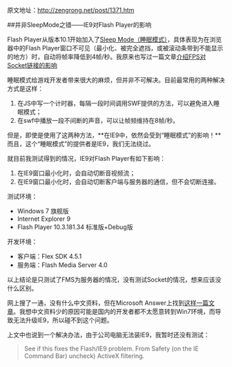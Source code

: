 原文地址：<http://zengrong.net/post/1371.htm>

##并非SleepMode之错——IE9对Flash Player的影响

Flash Player从版本10.1开始加入了<a href="http://help.adobe.com/zh_CN/as3/mobile/WS4bebcd66a74275c36cfb8137124318eebc6-8000.html#WS4bebcd66a74275c36cfb8137124318eebc6-7fff" title="睡眠模式" target="_blank">Sleep Mode（睡眠模式）</a>，具体表现为在浏览器中的Flash Player窗口不可见（最小化、被完全遮挡，或被滚动条带到不能显示的地方）时，自动将帧率降低到4帧/秒。我原来也写过一篇文章<a href="http://zengrong.net/post/1270.htm" title="SWF帧频（FPS）对Socket连接的影响" target="_blank">介绍FPS对Socket链接的影响</a>

睡眠模式给游戏开发者带来很大的麻烦，但并非不可解决。目前最常用的两种解决方式是这样：

1. 在JS中写一个计时器，每隔一段时间调用SWF提供的方法，可以避免进入睡眠模式；
2. 在swf中播放一段不间断的声音，可以让帧频维持在8帧/秒。

但是，即使是使用了这两种方法，**在IE9中，依然会受到“睡眠模式”的影响！**而且，这个“睡眠模式”的提供者是IE9，我们无法绕过。

就目前我测试得到的情况，IE9对Flash Player有如下影响：

1. 在IE9窗口最小化时，会自动切断音视频流；
2. 在IE9窗口最小化时，会自动切断客户端与服务器的通信，但不会切断连接。

测试环境：

+ Windows 7 旗舰版
+ Internet Explorer 9
+ Flash Player 10.3.181.34 标准版+Debug版

开发环境：

+ 客户端：Flex SDK 4.5.1
+ 服务端：Flash Media Server 4.0

以上结论是只测试了FMS为服务器的情况，没有测试Socket的情况，想来应该没什么区别。

网上搜了一通，没有什么中文资料，但在Microsoft Answer上找到[这样一篇文章](http://answers.microsoft.com/en-us/ie/forum/ie9-windows_7/using-microsoft-internet-explorer-9-streaming/2dc21405-44da-4add-9971-c550983f9153?page=1)。我想中文资料少的原因可能是国内的开发者都不太愿意转到Win7环境，而导致无法升级IE9，所以碰不到这个问题。

上文中也说到一个解决办法，由于公司电脑无法装IE9，我暂时还没有测试：

>See if this fixes the Flash/IE9 problem.
>From Safety (on the IE Command Bar) uncheck) ActiveX filtering.

